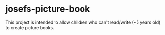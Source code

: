 # josefs-picture-book
This project is intended to allow children who can't read/write (~5 years old) to create picture books.
